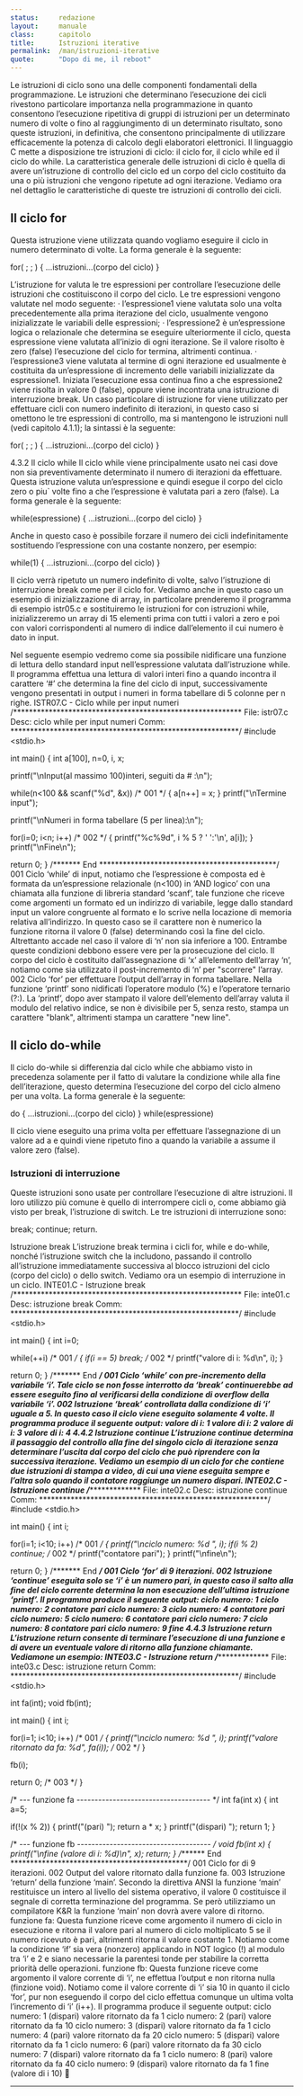 ```yaml
---
status:     redazione
layout:     manuale
class:      capitolo
title:      Istruzioni iterative
permalink:  /man/istruzioni-iterative
quote:      "Dopo di me, il reboot"
---
```


Le istruzioni di ciclo sono una delle componenti fondamentali della programmazione.
Le istruzioni che determinano l’esecuzione dei cicli rivestono particolare importanza nella 
programmazione in quanto consentono l’esecuzione ripetitiva di gruppi di istruzioni per un determinato numero di volte o fino al raggiungimento di un determinato risultato, sono queste istruzioni, in definitiva, che consentono principalmente di utilizzare efficacemente la potenza di calcolo degli elaboratori elettronici.
Il linguaggio C mette a disposizione tre istruzioni di ciclo: il ciclo for, il ciclo while ed il ciclo do while.
La caratteristica generale delle istruzioni di ciclo è quella di avere un’istruzione di controllo del ciclo ed un corpo del ciclo costituito da una o più istruzioni che vengono ripetute ad ogni iterazione.
Vediamo ora nel dettaglio le caratteristiche di queste tre istruzioni di controllo dei cicli.

## Il ciclo for
Questa istruzione viene utilizzata quando vogliamo eseguire il ciclo in numero determinato di volte. La forma generale è la seguente:

for(<espressione1> ; <espressione2> ; <espressione3>)
{
  ...istruzioni...(corpo del ciclo)
}

L’istruzione for valuta le tre espressioni per controllare l’esecuzione delle istruzioni che costituiscono il corpo del ciclo. Le tre espressioni vengono valutate nel modo seguente:
·	l’espressione1 viene valutata solo una volta precedentemente alla prima iterazione del ciclo, usualmente vengono inizializzate le variabili delle espressioni;
·	l’espressione2 è un’espressione logica o relazionale che determina se eseguire ulteriormente il ciclo, questa espressione viene valutata all’inizio di ogni iterazione. Se il valore risolto è zero (false) l’esecuzione del ciclo for termina, altrimenti continua.
·	l’espressione3 viene valutata al termine di ogni iterazione ed usualmente è costituita da un’espressione di incremento delle variabili inizializzate da espressione1.
Iniziata l’esecuzione essa continua fino a che espressione2 viene risolta in valore 0 (false), oppure viene incontrata una istruzione di interruzione break.
Un caso particolare di istruzione for viene utilizzato per effettuare cicli con numero indefinito di iterazioni, in questo caso si omettono le tre espressioni di controllo, ma si mantengono le istruzioni null (vedi capitolo 4.1.1); la sintassi è la seguente:

for( ; ; )
{
  ...istruzioni...(corpo del ciclo)
}


4.3.2   Il ciclo while
Il ciclo while viene principalmente usato nei casi dove non sia preventivamente determinato il numero di iterazioni da effettuare. Questa istruzione valuta un’espressione e quindi esegue il corpo del ciclo zero o piu` volte fino a che l’espressione è valutata pari a zero (false).
La forma generale è la seguente: 

while(espressione)
{
  ...istruzioni...(corpo del ciclo)
}

Anche in questo caso è possibile forzare il numero dei cicli indefinitamente sostituendo l’espressione con una costante nonzero, per esempio:

while(1)
{
  ...istruzioni...(corpo del ciclo)
}

Il ciclo verrà ripetuto un numero indefinito di volte, salvo l’istruzione di interruzione break come per il ciclo for.
Vediamo anche in questo caso un esempio di inizializzazione di array, in particolare prenderemo il programma di esempio istr05.c e sostituiremo le istruzioni for con istruzioni while, inizializzeremo un array di 15 elementi prima con tutti i valori a zero e poi con valori corrispondenti al numero di indice dall’elemento il cui numero è dato in input.

Nel seguente esempio vedremo come sia possibile nidificare una funzione di lettura dello standard input nell’espressione valutata dall’istruzione while.
Il programma effettua una lettura di valori interi fino a quando incontra il carattere ‘#’ che determina la fine del ciclo di input, successivamente vengono presentati in output i numeri in forma tabellare di 5 colonne per n righe.
ISTR07.C - Ciclo while per input numeri
/**********************************************************
 File: istr07.c
 Desc: ciclo while per input numeri
 Comm: 
**********************************************************/
#include <stdio.h>

int main()
{
  int a[100], n=0, i, x;

  printf("\nInput(al massimo 100)interi, seguiti da # :\n");

  while(n<100 && scanf("%d", &x))               /* 001 */
  {
    a[n++] = x;
  }
  printf("\nTermine input");
                  
  printf("\nNumeri in forma tabellare (5 per linea):\n");

  for(i=0; i<n; i++)                            /* 002 */
  {
    printf("%c%9d", i % 5 ? ' ':'\n', a[i]);
  }
  printf("\nFine\n");
  
  return 0;
}
/******* End *********************************************/
001 Ciclo ‘while’ di input, notiamo che l’espressione è composta ed è formata da un’espressione relazionale (n<100) in ‘AND logico’ con una chiamata alla funzione di libreria standard ‘scanf’, tale funzione che riceve come argomenti un formato ed un indirizzo di variabile, legge dallo standard input un valore congruente al formato e lo scrive nella locazione di memoria relativa all’indirizzo. In questo caso se il carattere non è numerico la funzione ritorna il valore 0 (false) determinando così la fine del ciclo. Altrettanto accade nel caso il valore di ‘n’ non sia inferiore a 100. Entrambe queste condizioni debbono essere vere per la prosecuzione del ciclo. Il corpo del ciclo è costituito dall’assegnazione di ‘x’ all’elemento dell’array ‘n’, notiamo come sia utilizzato il post-incremento di ‘n’ per "scorrere" l’array.
002 Ciclo ‘for’ per effettuare l’output dell’array in forma tabellare. Nella funzione ‘printf’ sono nidificati l’operatore modulo (%) e l’operatore ternario (?:). La ‘printf’, dopo aver stampato il valore dell’elemento dell’array valuta il modulo del relativo indice, se non è divisibile per 5, senza resto, stampa un carattere "blank", altrimenti stampa un carattere "new line".

## Il ciclo do-while
Il ciclo do-while si differenzia dal ciclo while che abbiamo visto in precedenza solamente per il fatto di valutare la condizione while alla fine dell’iterazione, questo determina l’esecuzione del corpo del ciclo almeno per una volta. 
La forma generale è la seguente:

do
{
  ...istruzioni...(corpo del ciclo)
} while(espressione)

Il ciclo viene eseguito una prima volta per effettuare l’assegnazione di un valore ad a e quindi viene ripetuto fino a quando la variabile a assume il valore zero (false).

### Istruzioni di interruzione
Queste istruzioni sono usate per controllare l’esecuzione di altre istruzioni. Il loro utilizzo più comune è quello di interrompere cicli o, come abbiamo già visto per break, l’istruzione di switch. Le tre istruzioni di interruzione sono:

break;
continue;
return.

Istruzione break
L’istruzione break termina i cicli for, while e do-while, nonché l’istruzione switch che la includono, passando il controllo all’istruzione immediatamente successiva al blocco istruzioni del ciclo (corpo del ciclo) o dello switch.
Vediamo ora un esempio di interruzione in un ciclo.
INTE01.C - Istruzione break
/**********************************************************
 File: inte01.c
 Desc: istruzione break
 Comm: 
**********************************************************/
#include <stdio.h>

int main()
{
  int i=0;
  
  while(++i)                                    /* 001 */
  {
    if(i == 5) break;                           /* 002 */
    printf("valore di i: %d\n", i);
  }

  return 0;
}
/******* End *********************************************/
001 Ciclo ‘while’ con pre-incremento della variabile ‘i’. Tale ciclo se non fosse interrotto da ‘break’ continuerebbe ad essere eseguito fino al verificarsi della condizione di overflow della variabile ‘i’.
002 Istruzione ‘break’ controllata dalla condizione di ‘i’ uguale a 5. In questo caso il ciclo viene eseguito solamente 4 volte.
Il programma produce il seguente output:
valore di i: 1
valore di i: 2
valore di i: 3
valore di i: 4
4.4.2   Istruzione continue
L’istruzione continue determina il passaggio del controllo alla fine del singolo ciclo di iterazione senza determinare l’uscita dal corpo del ciclo che può riprendere con la successiva iterazione.
Vediamo un esempio di un ciclo for che contiene due istruzioni di stampa a video, di cui una viene eseguita sempre e l’altra solo quando il contatore raggiunge un numero dispari.
INTE02.C - Istruzione continue
/**********************************************************
 File: inte02.c
 Desc: istruzione continue
 Comm: 
**********************************************************/
#include <stdio.h>

int main()
{
  int i;
  
  for(i=1; i<10; i++)                           /* 001 */
  {
    printf("\nciclo numero: %d ", i);
    if(i % 2) continue;                         /* 002 */
    printf("contatore pari");
  }
  printf("\nfine\n");

  return 0;
}
/******* End *********************************************/
001 Ciclo ‘for’ di 9 iterazioni.
002 Istruzione ‘continue’ eseguita solo se ‘i’ è un numero pari, in questo caso il salto alla fine del ciclo corrente determina la non esecuzione dell’ultima istruzione ‘printf’.
Il programma produce il seguente output:
ciclo numero: 1
ciclo numero: 2 contatore pari
ciclo numero: 3
ciclo numero: 4 contatore pari
ciclo numero: 5
ciclo numero: 6 contatore pari
ciclo numero: 7
ciclo numero: 8 contatore pari
ciclo numero: 9
fine
4.4.3   Istruzione return
L’istruzione return consente di terminare l’esecuzione di una funzione e di avere un eventuale valore di ritorno alla funzione chiamante. Vediamone un esempio:
INTE03.C - Istruzione return
/**********************************************************
 File: inte03.c
 Desc: istruzione return
 Comm: 
**********************************************************/
#include <stdio.h>

int  fa(int);
void fb(int);

int main()
{
  int i;
  
  for(i=1; i<10; i++)                            /* 001 */
  {
    printf("\nciclo numero: %d ", i);
    printf("valore ritornato da fa: %d", fa(i)); /* 002 */
  }

  fb(i);
  
  return 0;                                      /* 003 */
}

/* --- funzione fa ------------------------------------- */
int fa(int x)
{
  int a=5;

  if(!(x % 2))
  {
    printf("(pari)    ");
    return a * x;
  }
  printf("(dispari) ");
  return 1;
}

/* --- funzione fb ------------------------------------- */
void fb(int x)
{
  printf("\nfine (valore di i: %d)\n", x);
  return;
}
/******* End *********************************************/
001 Ciclo for di 9 iterazioni.
002 Output del valore ritornato dalla funzione fa.
003 Istruzione ‘return’ della funzione ‘main’. Secondo la direttiva ANSI la funzione ‘main’ restituisce un intero al livello del sistema operativo, il valore 0 costituisce il segnale di corretta terminazione del programma. Se però utilizziamo un compilatore K&R la funzione ‘main’ non dovrà avere valore di ritorno.
funzione fa:
Questa funzione riceve come argomento il numero di ciclo in esecuzione e ritorna il valore pari al numero di ciclo moltiplicato 5 se il numero ricevuto è pari, altrimenti ritorna il valore costante 1. Notiamo come la condizione ‘if’ sia vera (nonzero) applicando in NOT logico (!) al modulo tra ‘i’ e 2 e siano necessarie la parentesi tonde per stabilire la corretta priorità delle operazioni.
funzione fb:
Questa funzione riceve come argomento il valore corrente di ‘i’, ne effettua l’output e non ritorna nulla (finzione void). Notiamo come il valore corrente di ‘i’ sia 10 in quanto il ciclo ‘for’, pur non eseguendo il corpo del ciclo effettua comunque un ultima volta l’incremento di ‘i’ (i++).
Il programma produce il seguente output:
ciclo numero: 1 (dispari) valore ritornato da fa 1
ciclo numero: 2 (pari)    valore ritornato da fa 10
ciclo numero: 3 (dispari) valore ritornato da fa 1
ciclo numero: 4 (pari)    valore ritornato da fa 20
ciclo numero: 5 (dispari) valore ritornato da fa 1
ciclo numero: 6 (pari)    valore ritornato da fa 30
ciclo numero: 7 (dispari) valore ritornato da fa 1
ciclo numero: 8 (pari)    valore ritornato da fa 40
ciclo numero: 9 (dispari) valore ritornato da fa 1
fine (valore di i 10)



<hr id="dottrina">

<!--

@todo - qui va introdotto il concetto di ciclicità dell'Universo.
- introdurre l'idea delle "variazioni" della storia dell'Universo

-->
